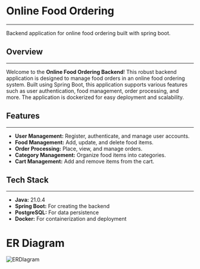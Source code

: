 # Online Food Ordering

---

Backend application for online food ordering built with spring boot.

## Overview

---

Welcome to the **Online Food Ordering Backend**! This robust backend application is designed to manage food orders in an online food ordering system. Built using Spring Boot, this application supports various features such as user authentication, food management, order processing, and more. The application is dockerized for easy deployment and scalability.

## Features

---

- **User Management:** Register, authenticate, and manage user accounts.
- **Food Management:** Add, update, and delete food items.
- **Order Processing:** Place, view, and manage orders.
- **Category Management:** Organize food items into categories.
- **Cart Management:** Add and remove items from the cart.

## Tech Stack

---

- **Java:** 21.0.4
- **Spring Boot:** For creating the backend
- **PostgreSQL:** For data persistence
- **Docker:** For containerization and deployment


# ER Diagram

![ERDIagram](https://github.com/user-attachments/assets/0caa5523-d0ae-4935-8801-f8493cc9e82a)


